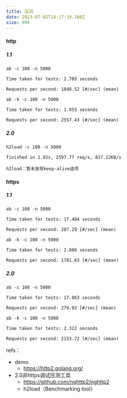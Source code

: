 ```yaml
---
title: 压测
date: 2023-07-02T14:17:19.160Z
size: 994
---
```

#### http

##### 1.1

```shell
ab -c 100 -n 5000

Time taken for tests: 2.705 seconds

Requests per second: 1848.52 [#/sec] (mean)

ab -k -c 100 -n 5000

Time taken for tests: 1.955 seconds

Requests per second: 2557.43 [#/sec] (mean)
```

##### 2.0

```shell
h2load -c 100 -n 5000

finished in 1.92s, 2597.77 req/s, 837.12KB/s

h2load：暂未发现keep-alive选项
```

#### https

##### 1.1

```shell
ab -c 100 -n 5000

Time taken for tests: 17.404 seconds

Requests per second: 287.29 [#/sec] (mean)

ab -k -c 100 -n 5000

Time taken for tests: 2.806 seconds

Requests per second: 1781.63 [#/sec] (mean)
```

##### 2.0

```shell
ab -c 100 -n 5000

Time taken for tests: 17.863 seconds

Requests per second: 279.92 [#/sec] (mean)

ab -k -c 100 -n 5000

Time taken for tests: 2.322 seconds

Requests per second: 2153.72 [#/sec] (mean)
```



refs：

- demo
  - https://http2.golang.org/
- 2.0非https调试压测工具
  - https://github.com/nghttp2/nghttp2
  - h2load（Benchmarking tool）
